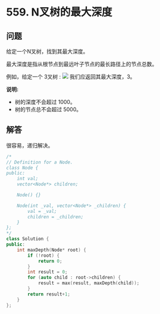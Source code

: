 # 559. N叉树的最大深度

## 问题
给定一个N叉树，找到其最大深度。

最大深度是指从根节点到最远叶子节点的最长路径上的节点总数。

例如，给定一个 3叉树 :
![](https://leetcode-cn.com/static/images/problemset/NaryTreeExample.png)
我们应返回其最大深度，3。

**说明:**
- 树的深度不会超过 1000。
- 树的节点总不会超过 5000。

## 解答
很容易，递归解决。
```C++
/*
// Definition for a Node.
class Node {
public:
    int val;
    vector<Node*> children;

    Node() {}

    Node(int _val, vector<Node*> _children) {
        val = _val;
        children = _children;
    }
};
*/
class Solution {
public:
    int maxDepth(Node* root) {
        if (!root) {
            return 0;
        }
        int result = 0;
        for (auto child : root->children) {
            result = max(result, maxDepth(child));
        }
        return result+1;
    }
};
```